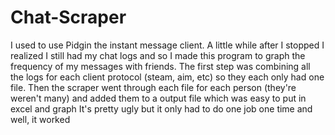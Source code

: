# Chat-Scraper
I used to use Pidgin the instant message client. A little while after I stopped I realized I still had my chat logs and so I made this program to graph the frequency of my messages with friends.
The first step was combining all the logs for each client protocol (steam, aim, etc) so they each only had one file. Then the scraper went through each file for each person (they're weren't many) and added them to a output file which was easy to put in excel and graph 
It's pretty ugly but it only had to do one job one time and well, it worked
